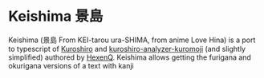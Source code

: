 # Keishima 景島

Keishima (景島 From KEI-tarou ura-SHIMA, from anime Love Hina) is a port to typescript of [Kuroshiro](https://github.com/hexenq/kuroshiro) and [kuroshiro-analyzer-kuromoji](https://github.com/hexenq/kuroshiro-analyzer-kuromoji) (and slightly simplified) authored by [HexenQ](https://github.com/hexenq). Keishima allows getting the furigana and okurigana versions of a text with kanji

